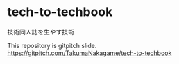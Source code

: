 # tech-to-techbook
技術同人誌を生やす技術

This repository is gitpitch slide.
https://gitpitch.com/TakumaNakagame/tech-to-techbook
